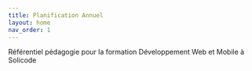 ```yaml
---
title: Planification Annuel
layout: home
nav_order: 1
---
```


Référentiel pédagogie pour la formation Développement Web et Mobile à Solicode

